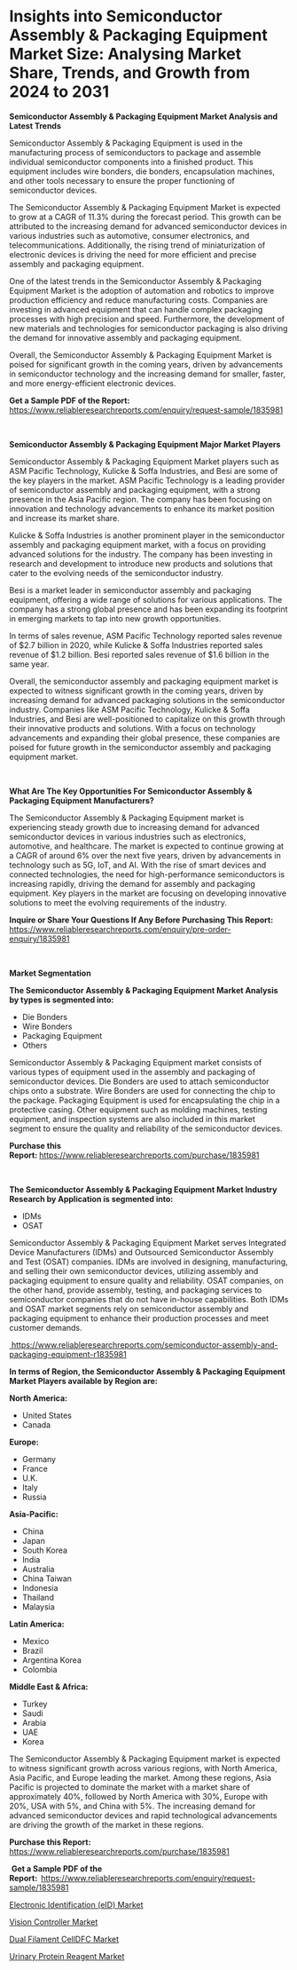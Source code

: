 <p><h1>Insights into Semiconductor Assembly & Packaging Equipment Market Size: Analysing Market Share, Trends, and Growth from 2024 to 2031</h1></p><p><strong>Semiconductor Assembly & Packaging Equipment Market Analysis and Latest Trends</strong></p>
<p><p>Semiconductor Assembly & Packaging Equipment is used in the manufacturing process of semiconductors to package and assemble individual semiconductor components into a finished product. This equipment includes wire bonders, die bonders, encapsulation machines, and other tools necessary to ensure the proper functioning of semiconductor devices.</p><p>The Semiconductor Assembly & Packaging Equipment Market is expected to grow at a CAGR of 11.3% during the forecast period. This growth can be attributed to the increasing demand for advanced semiconductor devices in various industries such as automotive, consumer electronics, and telecommunications. Additionally, the rising trend of miniaturization of electronic devices is driving the need for more efficient and precise assembly and packaging equipment.</p><p>One of the latest trends in the Semiconductor Assembly & Packaging Equipment Market is the adoption of automation and robotics to improve production efficiency and reduce manufacturing costs. Companies are investing in advanced equipment that can handle complex packaging processes with high precision and speed. Furthermore, the development of new materials and technologies for semiconductor packaging is also driving the demand for innovative assembly and packaging equipment.</p><p>Overall, the Semiconductor Assembly & Packaging Equipment Market is poised for significant growth in the coming years, driven by advancements in semiconductor technology and the increasing demand for smaller, faster, and more energy-efficient electronic devices.</p></p>
<p><strong>Get a Sample PDF of the Report:&nbsp;</strong> <a href="https://www.reliableresearchreports.com/enquiry/request-sample/1835981">https://www.reliableresearchreports.com/enquiry/request-sample/1835981</a></p>
<p>&nbsp;</p>
<p><strong>Semiconductor Assembly & Packaging Equipment Major Market Players</strong></p>
<p><p>Semiconductor Assembly & Packaging Equipment Market players such as ASM Pacific Technology, Kulicke & Soffa Industries, and Besi are some of the key players in the market. ASM Pacific Technology is a leading provider of semiconductor assembly and packaging equipment, with a strong presence in the Asia Pacific region. The company has been focusing on innovation and technology advancements to enhance its market position and increase its market share.</p><p>Kulicke & Soffa Industries is another prominent player in the semiconductor assembly and packaging equipment market, with a focus on providing advanced solutions for the industry. The company has been investing in research and development to introduce new products and solutions that cater to the evolving needs of the semiconductor industry.</p><p>Besi is a market leader in semiconductor assembly and packaging equipment, offering a wide range of solutions for various applications. The company has a strong global presence and has been expanding its footprint in emerging markets to tap into new growth opportunities.</p><p>In terms of sales revenue, ASM Pacific Technology reported sales revenue of $2.7 billion in 2020, while Kulicke & Soffa Industries reported sales revenue of $1.2 billion. Besi reported sales revenue of $1.6 billion in the same year.</p><p>Overall, the semiconductor assembly and packaging equipment market is expected to witness significant growth in the coming years, driven by increasing demand for advanced packaging solutions in the semiconductor industry. Companies like ASM Pacific Technology, Kulicke & Soffa Industries, and Besi are well-positioned to capitalize on this growth through their innovative products and solutions. With a focus on technology advancements and expanding their global presence, these companies are poised for future growth in the semiconductor assembly and packaging equipment market.</p></p>
<p>&nbsp;</p>
<p><strong>What Are The Key Opportunities For Semiconductor Assembly & Packaging Equipment Manufacturers?</strong></p>
<p><p>The Semiconductor Assembly & Packaging Equipment market is experiencing steady growth due to increasing demand for advanced semiconductor devices in various industries such as electronics, automotive, and healthcare. The market is expected to continue growing at a CAGR of around 6% over the next five years, driven by advancements in technology such as 5G, IoT, and AI. With the rise of smart devices and connected technologies, the need for high-performance semiconductors is increasing rapidly, driving the demand for assembly and packaging equipment. Key players in the market are focusing on developing innovative solutions to meet the evolving requirements of the industry.</p></p>
<p><strong>Inquire or Share Your Questions If Any Before Purchasing This Report:</strong> <a href="https://www.reliableresearchreports.com/enquiry/pre-order-enquiry/1835981">https://www.reliableresearchreports.com/enquiry/pre-order-enquiry/1835981</a></p>
<p>&nbsp;</p>
<p><strong>Market Segmentation</strong></p>
<p><strong>The Semiconductor Assembly & Packaging Equipment Market Analysis by types is segmented into:</strong></p>
<p><ul><li>Die Bonders</li><li>Wire Bonders</li><li>Packaging Equipment</li><li>Others</li></ul></p>
<p><p>Semiconductor Assembly & Packaging Equipment market consists of various types of equipment used in the assembly and packaging of semiconductor devices. Die Bonders are used to attach semiconductor chips onto a substrate. Wire Bonders are used for connecting the chip to the package. Packaging Equipment is used for encapsulating the chip in a protective casing. Other equipment such as molding machines, testing equipment, and inspection systems are also included in this market segment to ensure the quality and reliability of the semiconductor devices.</p></p>
<p><strong>Purchase this Report:&nbsp;</strong><a href="https://www.reliableresearchreports.com/purchase/1835981">https://www.reliableresearchreports.com/purchase/1835981</a></p>
<p>&nbsp;</p>
<p><strong>The Semiconductor Assembly & Packaging Equipment Market Industry Research by Application is segmented into:</strong></p>
<p><ul><li>IDMs</li><li>OSAT</li></ul></p>
<p><p>Semiconductor Assembly & Packaging Equipment Market serves Integrated Device Manufacturers (IDMs) and Outsourced Semiconductor Assembly and Test (OSAT) companies. IDMs are involved in designing, manufacturing, and selling their own semiconductor devices, utilizing assembly and packaging equipment to ensure quality and reliability. OSAT companies, on the other hand, provide assembly, testing, and packaging services to semiconductor companies that do not have in-house capabilities. Both IDMs and OSAT market segments rely on semiconductor assembly and packaging equipment to enhance their production processes and meet customer demands.</p></p>
<p><a href="https://www.reliableresearchreports.com/semiconductor-assembly-and-packaging-equipment-r1835981">&nbsp;https://www.reliableresearchreports.com/semiconductor-assembly-and-packaging-equipment-r1835981</a></p>
<p><strong>In terms of Region, the Semiconductor Assembly & Packaging Equipment Market Players available by Region are:</strong></p>
<p>
    <p> <strong> North America: </strong>
        <ul>
            <li>United States</li>
            <li>Canada</li>
        </ul>
        </p> 
    <p> <strong> Europe: </strong>
        <ul>
            <li>Germany</li>
            <li>France</li>
            <li>U.K.</li>
            <li>Italy</li>
            <li>Russia</li>
        </ul>
        </p> 
    <p> <strong> Asia-Pacific: </strong>
        <ul>
            <li>China</li>
            <li>Japan</li>
            <li>South Korea</li>
            <li>India</li>
            <li>Australia</li>
            <li>China Taiwan</li>
            <li>Indonesia</li>
            <li>Thailand</li>
            <li>Malaysia</li>
        </ul>
        </p> 
    <p> <strong> Latin America: </strong>
        <ul>
            <li>Mexico</li>
            <li>Brazil</li>
            <li>Argentina Korea</li>
            <li>Colombia</li>
        </ul>
        </p> 
    <p> <strong> Middle East & Africa: </strong>
        <ul>
            <li>Turkey</li>
            <li>Saudi</li>
            <li>Arabia</li>
            <li>UAE</li>
            <li>Korea</li>
        </ul>
    </p>
    </p>
<p><p>The Semiconductor Assembly & Packaging Equipment market is expected to witness significant growth across various regions, with North America, Asia Pacific, and Europe leading the market. Among these regions, Asia Pacific is projected to dominate the market with a market share of approximately 40%, followed by North America with 30%, Europe with 20%, USA with 5%, and China with 5%. The increasing demand for advanced semiconductor devices and rapid technological advancements are driving the growth of the market in these regions.</p></p>
<p><strong>Purchase this Report: </strong><a href="https://www.reliableresearchreports.com/purchase/1835981">https://www.reliableresearchreports.com/purchase/1835981</a></p>
<p>&nbsp;<strong>Get a Sample PDF of the Report:&nbsp;&nbsp;</strong><a href="https://www.reliableresearchreports.com/enquiry/request-sample/1835981">https://www.reliableresearchreports.com/enquiry/request-sample/1835981</a></p>
<p><strong></strong></p>
<p><p><a href="https://github.com/alanPerkins1921/Market-Research-Report-List-1/blob/main/electronic-identification-eid-market.md">Electronic Identification (eID) Market</a></p><p><a href="https://www.linkedin.com/pulse/global-vision-controller-market-opportunities-forecast-period-ltx2c">Vision Controller Market</a></p><p><a href="https://www.linkedin.com/pulse/global-dual-filament-celldfc-market-trends-insights-growth-opportunities-fqdsc">Dual Filament CellDFC Market</a></p><p><a href="https://github.com/mandarincruisesvn/Market-Research-Report-List-1/blob/main/urinary-protein-reagent-market.md">Urinary Protein Reagent Market</a></p></p>